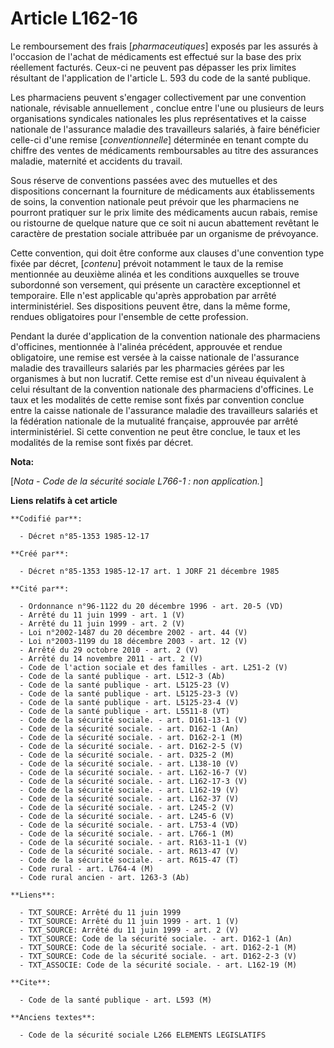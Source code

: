 # Article L162-16

Le remboursement des frais [*pharmaceutiques*] exposés par les assurés à l'occasion de l'achat de médicaments est effectué
sur la base des prix réellement facturés. Ceux-ci ne peuvent pas dépasser les prix limites résultant de l'application de
l'article L. 593 du code de la santé publique. 

Les pharmaciens peuvent s'engager collectivement par une convention nationale, révisable annuellement   , conclue entre l'une
ou plusieurs de leurs organisations syndicales nationales les plus représentatives et la caisse nationale de l'assurance
maladie des travailleurs salariés, à faire bénéficier celle-ci d'une remise [*conventionnelle*] déterminée en tenant compte
du chiffre des ventes de médicaments remboursables au titre des assurances maladie, maternité et accidents du travail. 

Sous réserve de conventions passées avec des mutuelles et des dispositions concernant la fourniture de médicaments aux
établissements de soins, la convention nationale peut prévoir que les pharmaciens ne pourront pratiquer sur le prix limite
des médicaments aucun rabais, remise ou ristourne de quelque nature que ce soit ni aucun abattement revêtant le caractère de
prestation sociale attribuée par un organisme de prévoyance. 

Cette convention, qui doit être conforme aux clauses d'une convention type fixée par décret, [*contenu*] prévoit notamment le
taux de la remise mentionnée au deuxième alinéa et les conditions auxquelles se trouve subordonné son versement, qui présente
un caractère exceptionnel et temporaire. Elle n'est applicable qu'après approbation par arrêté interministériel. Ses
dispositions peuvent être, dans la même forme, rendues obligatoires pour l'ensemble de cette profession. 

Pendant la durée d'application de la convention nationale des pharmaciens d'officines, mentionnée à l'alinéa précédent,
approuvée et rendue obligatoire, une remise est versée à la caisse nationale de l'assurance maladie des travailleurs salariés
par les pharmacies gérées par les organismes à but non lucratif. Cette remise est d'un niveau équivalent à celui résultant de
la convention nationale des pharmaciens d'officines. Le taux et les modalités de cette remise sont fixés par convention
conclue entre la caisse nationale de l'assurance maladie des travailleurs salariés et la fédération nationale de la mutualité
française, approuvée par arrêté interministériel. Si cette convention ne peut être conclue, le taux et les modalités de la
remise sont fixés par décret.

**Nota:**

[*Nota - Code de la sécurité sociale L766-1 : non application.*]

**Liens relatifs à cet article**

	**Codifié par**:

	  - Décret n°85-1353 1985-12-17

	**Créé par**:

	  - Décret n°85-1353 1985-12-17 art. 1 JORF 21 décembre 1985

	**Cité par**:

	  - Ordonnance n°96-1122 du 20 décembre 1996 - art. 20-5 (VD)
	  - Arrêté du 11 juin 1999 - art. 1 (V)
	  - Arrêté du 11 juin 1999 - art. 2 (V)
	  - Loi n°2002-1487 du 20 décembre 2002 - art. 44 (V)
	  - Loi n°2003-1199 du 18 décembre 2003 - art. 12 (V)
	  - Arrêté du 29 octobre 2010 - art. 2 (V)
	  - Arrêté du 14 novembre 2011 - art. 2 (V)
	  - Code de l'action sociale et des familles - art. L251-2 (V)
	  - Code de la santé publique - art. L512-3 (Ab)
	  - Code de la santé publique - art. L5125-23 (V)
	  - Code de la santé publique - art. L5125-23-3 (V)
	  - Code de la santé publique - art. L5125-23-4 (V)
	  - Code de la santé publique - art. L5511-8 (VT)
	  - Code de la sécurité sociale. - art. D161-13-1 (V)
	  - Code de la sécurité sociale. - art. D162-1 (An)
	  - Code de la sécurité sociale. - art. D162-2-1 (M)
	  - Code de la sécurité sociale. - art. D162-2-5 (V)
	  - Code de la sécurité sociale. - art. D325-2 (M)
	  - Code de la sécurité sociale. - art. L138-10 (V)
	  - Code de la sécurité sociale. - art. L162-16-7 (V)
	  - Code de la sécurité sociale. - art. L162-17-3 (V)
	  - Code de la sécurité sociale. - art. L162-19 (V)
	  - Code de la sécurité sociale. - art. L162-37 (V)
	  - Code de la sécurité sociale. - art. L245-2 (V)
	  - Code de la sécurité sociale. - art. L245-6 (V)
	  - Code de la sécurité sociale. - art. L753-4 (VD)
	  - Code de la sécurité sociale. - art. L766-1 (M)
	  - Code de la sécurité sociale. - art. R163-11-1 (V)
	  - Code de la sécurité sociale. - art. R613-47 (V)
	  - Code de la sécurité sociale. - art. R615-47 (T)
	  - Code rural - art. L764-4 (M)
	  - Code rural ancien - art. 1263-3 (Ab)

	**Liens**:

	  - TXT_SOURCE: Arrêté du 11 juin 1999
	  - TXT_SOURCE: Arrêté du 11 juin 1999 - art. 1 (V)
	  - TXT_SOURCE: Arrêté du 11 juin 1999 - art. 2 (V)
	  - TXT_SOURCE: Code de la sécurité sociale. - art. D162-1 (An)
	  - TXT_SOURCE: Code de la sécurité sociale. - art. D162-2-1 (M)
	  - TXT_SOURCE: Code de la sécurité sociale. - art. D162-2-3 (V)
	  - TXT_ASSOCIE: Code de la sécurité sociale. - art. L162-19 (M)

	**Cite**:

	  - Code de la santé publique - art. L593 (M)

	**Anciens textes**:

	  - Code de la sécurité sociale L266 ELEMENTS LEGISLATIFS
